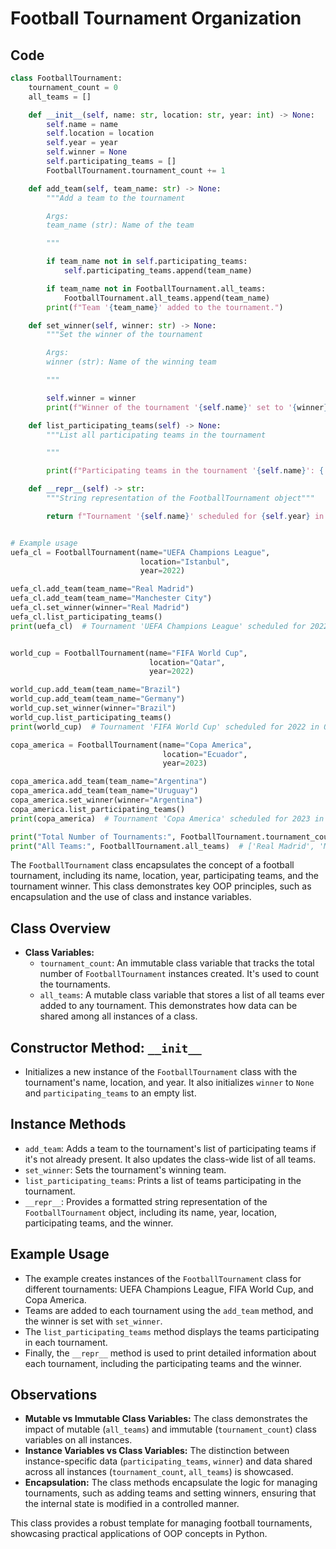 # Football Tournament Organization

## Code

```python
class FootballTournament:
    tournament_count = 0
    all_teams = []

    def __init__(self, name: str, location: str, year: int) -> None:
        self.name = name
        self.location = location
        self.year = year
        self.winner = None
        self.participating_teams = []
        FootballTournament.tournament_count += 1

    def add_team(self, team_name: str) -> None:
        """Add a team to the tournament

        Args:
        team_name (str): Name of the team

        """

        if team_name not in self.participating_teams:
            self.participating_teams.append(team_name)

        if team_name not in FootballTournament.all_teams:
            FootballTournament.all_teams.append(team_name)
        print(f"Team '{team_name}' added to the tournament.")

    def set_winner(self, winner: str) -> None:
        """Set the winner of the tournament

        Args:
        winner (str): Name of the winning team

        """

        self.winner = winner
        print(f"Winner of the tournament '{self.name}' set to '{winner}'.")

    def list_participating_teams(self) -> None:
        """List all participating teams in the tournament

        """

        print(f"Participating teams in the tournament '{self.name}': {', '.join(self.participating_teams)}.")

    def __repr__(self) -> str:
        """String representation of the FootballTournament object"""

        return f"Tournament '{self.name}' scheduled for {self.year} in {self.location}. Participating teams: {', '.join(self.participating_teams)}. Winner: {self.winner}."


# Example usage
uefa_cl = FootballTournament(name="UEFA Champions League",
                             location="Istanbul",
                             year=2022)

uefa_cl.add_team(team_name="Real Madrid")
uefa_cl.add_team(team_name="Manchester City")
uefa_cl.set_winner(winner="Real Madrid")
uefa_cl.list_participating_teams()
print(uefa_cl)  # Tournament 'UEFA Champions League' scheduled for 2022 in Istanbul. Participating teams: Real Madrid, Manchester City. Winner: Real Madrid.


world_cup = FootballTournament(name="FIFA World Cup",
                               location="Qatar",
                               year=2022)

world_cup.add_team(team_name="Brazil")
world_cup.add_team(team_name="Germany")
world_cup.set_winner(winner="Brazil")
world_cup.list_participating_teams()
print(world_cup)  # Tournament 'FIFA World Cup' scheduled for 2022 in Qatar. Participating teams: Real Madrid, Manchester City, Brazil, Germany. Winner: Brazil.

copa_america = FootballTournament(name="Copa America",
                                  location="Ecuador",
                                  year=2023)

copa_america.add_team(team_name="Argentina")
copa_america.add_team(team_name="Uruguay")
copa_america.set_winner(winner="Argentina")
copa_america.list_participating_teams()
print(copa_america)  # Tournament 'Copa America' scheduled for 2023 in Ecuador. Participating teams: Real Madrid, Manchester City, Brazil, Germany, Argentina, Uruguay. Winner: Argentina.

print("Total Number of Tournaments:", FootballTournament.tournament_count)  # 3
print("All Teams:", FootballTournament.all_teams)  # ['Real Madrid', 'Manchester City', 'Brazil', 'Germany', 'Argentina', 'Uruguay']
```

The `FootballTournament` class encapsulates the concept of a football tournament, including its name, location, year, participating teams, and the tournament winner. This class demonstrates key OOP principles, such as encapsulation and the use of class and instance variables.

## Class Overview

- **Class Variables:**
  - `tournament_count`: An immutable class variable that tracks the total number of `FootballTournament` instances created. It's used to count the tournaments.
  - `all_teams`: A mutable class variable that stores a list of all teams ever added to any tournament. This demonstrates how data can be shared among all instances of a class.

## Constructor Method: `__init__`

- Initializes a new instance of the `FootballTournament` class with the tournament's name, location, and year. It also initializes `winner` to `None` and `participating_teams` to an empty list.

## Instance Methods

- `add_team`: Adds a team to the tournament's list of participating teams if it's not already present. It also updates the class-wide list of all teams.
- `set_winner`: Sets the tournament's winning team.
- `list_participating_teams`: Prints a list of teams participating in the tournament.
- `__repr__`: Provides a formatted string representation of the `FootballTournament` object, including its name, year, location, participating teams, and the winner.

## Example Usage

- The example creates instances of the `FootballTournament` class for different tournaments: UEFA Champions League, FIFA World Cup, and Copa America.
- Teams are added to each tournament using the `add_team` method, and the winner is set with `set_winner`.
- The `list_participating_teams` method displays the teams participating in each tournament.
- Finally, the `__repr__` method is used to print detailed information about each tournament, including the participating teams and the winner.

## Observations

- **Mutable vs Immutable Class Variables:** The class demonstrates the impact of mutable (`all_teams`) and immutable (`tournament_count`) class variables on all instances.
- **Instance Variables vs Class Variables:** The distinction between instance-specific data (`participating_teams`, `winner`) and data shared across all instances (`tournament_count`, `all_teams`) is showcased.
- **Encapsulation:** The class methods encapsulate the logic for managing tournaments, such as adding teams and setting winners, ensuring that the internal state is modified in a controlled manner.

This class provides a robust template for managing football tournaments, showcasing practical applications of OOP concepts in Python.
